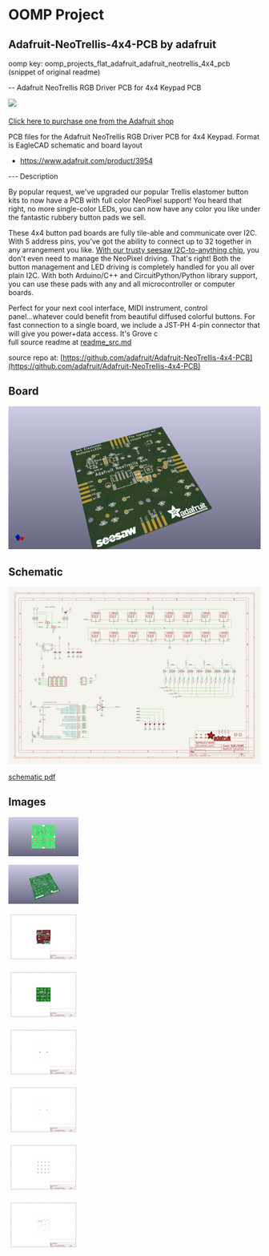 # OOMP Project  
## Adafruit-NeoTrellis-4x4-PCB  by adafruit  
  
oomp key: oomp_projects_flat_adafruit_adafruit_neotrellis_4x4_pcb  
(snippet of original readme)  
  
-- Adafruit NeoTrellis RGB Driver PCB for 4x4 Keypad PCB  
  
<a href="http://www.adafruit.com/products/3954"><img src="assets/3954.jpg?raw=true" width="500px"><br/>  
Click here to purchase one from the Adafruit shop</a>  
  
PCB files for the Adafruit NeoTrellis RGB Driver PCB for 4x4 Keypad. Format is EagleCAD schematic and board layout  
* https://www.adafruit.com/product/3954  
  
--- Description  
  
By popular request, we've upgraded our popular Trellis elastomer button kits to now have a PCB with full color NeoPixel support! You heard that right, no more single-color LEDs, you can now have any color you like under the fantastic rubbery button pads we sell.  
  
These 4x4 button pad boards are fully tile-able and communicate over I2C. With 5 address pins, you've got the ability to connect up to 32 together in any arrangement you like. [With our trusty seesaw I2C-to-anything chip](https://learn.adafruit.com/adafruit-seesaw-atsamd09-breakout), you don't even need to manage the NeoPixel driving. That's right! Both the button management and LED driving is completely handled for you all over plain I2C. With both Arduino/C++ and CircuitPython/Python library support, you can use these pads with any and all microcontroller or computer boards.  
  
Perfect for your next cool interface, MIDI instrument, control panel...whatever could benefit from beautiful diffused colorful buttons. For fast connection to a single board, we include a JST-PH 4-pin connector that will give you power+data access. It's Grove c  
  full source readme at [readme_src.md](readme_src.md)  
  
source repo at: [https://github.com/adafruit/Adafruit-NeoTrellis-4x4-PCB](https://github.com/adafruit/Adafruit-NeoTrellis-4x4-PCB)  
## Board  
  
[![working_3d.png](working_3d_600.png)](working_3d.png)  
## Schematic  
  
[![working_schematic.png](working_schematic_600.png)](working_schematic.png)  
  
[schematic pdf](working_schematic.pdf)  
## Images  
  
[![working_3D_bottom.png](working_3D_bottom_140.png)](working_3D_bottom.png)  
  
[![working_3D_top.png](working_3D_top_140.png)](working_3D_top.png)  
  
[![working_assembly_page_01.png](working_assembly_page_01_140.png)](working_assembly_page_01.png)  
  
[![working_assembly_page_02.png](working_assembly_page_02_140.png)](working_assembly_page_02.png)  
  
[![working_assembly_page_03.png](working_assembly_page_03_140.png)](working_assembly_page_03.png)  
  
[![working_assembly_page_04.png](working_assembly_page_04_140.png)](working_assembly_page_04.png)  
  
[![working_assembly_page_05.png](working_assembly_page_05_140.png)](working_assembly_page_05.png)  
  
[![working_assembly_page_06.png](working_assembly_page_06_140.png)](working_assembly_page_06.png)  
